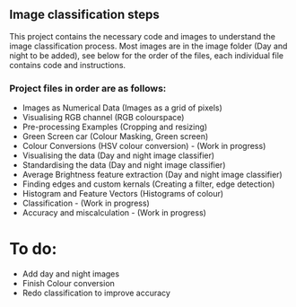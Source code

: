 ## Image classification steps

This project contains the necessary code and images to understand the image classification process. Most images are in the image folder (Day and night to be added), see below for the order of the files, each individual file contains code and instructions.

### Project files in order are as follows:
* Images as Numerical Data (Images as a grid of pixels)
* Visualising RGB channel (RGB colourspace)
* Pre-processing Examples (Cropping and resizing)
* Green Screen car (Colour Masking, Green screen)
* Colour Conversions (HSV colour conversion) - (Work in progress)
* Visualising the data (Day and night image classifier)
* Standardising the data (Day and night image classifier)
* Average Brightness feature extraction (Day and night image classifier)
* Finding edges and custom kernals (Creating a filter, edge detection)
* Histogram and Feature Vectors (Histograms of colour) 
* Classification - (Work in progress)
* Accuracy and miscalculation - (Work in progress)


# To do:
* Add day and night images
* Finish Colour conversion
* Redo classification to improve accuracy 